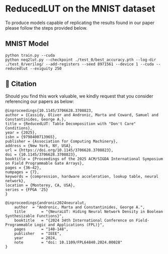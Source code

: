 # ReducedLUT on the MNIST dataset

To produce models capable of replicating the results found in our paper please follow the steps provided below.

## MNIST Model
```
python train.py --cuda
python neq2lut.py --checkpoint ./test_0/best_accuracy.pth --log-dir ./test_0/verilog/ --add-registers --seed 8971561 --device 1 --cuda --reducedlut --exiguity 250
```

## 📖 Citation
Should you find this work valuable, we kindly request that you consider referencing our papers as below:
```
@inproceedings{10.1145/3706628.3708823,
author = {Cassidy, Oliver and Andronic, Marta and Coward, Samuel and Constantinides, George A.},
title = {ReducedLUT: Table Decomposition with "Don't Care" Conditions},
year = {2025},
isbn = {9798400713965},
publisher = {Association for Computing Machinery},
address = {New York, NY, USA},
url = {https://doi.org/10.1145/3706628.3708823},
doi = {10.1145/3706628.3708823},
booktitle = {Proceedings of the 2025 ACM/SIGDA International Symposium on Field Programmable Gate Arrays},
pages = {36–42},
numpages = {7},
keywords = {compression, hardware acceleration, lookup table, neural network},
location = {Monterey, CA, USA},
series = {FPGA '25}
}
```
```
@inproceedings{andronic2024neuralut,
	author	= "Andronic, Marta and Constantinides, George A.",
	title		= "{NeuraLUT: Hiding Neural Network Density in Boolean Synthesizable Functions}",
	booktitle	= "{2024 34th International Conference on Field-Programmable Logic and Applications (FPL)}",
	pages		= "140-148",
	publisher	= "IEEE",
	year		= 2024,
	note		= "doi: 10.1109/FPL64840.2024.00028"
}
```